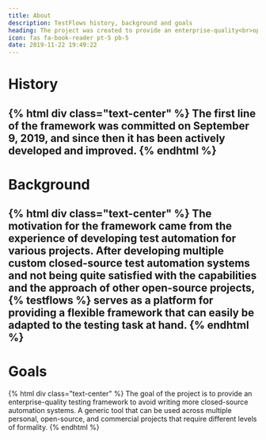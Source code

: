 ```yaml
---
title: About
description: TestFlows history, background and goals
heading: The project was created to provide an enterprise-quality<br>open-source test framework
icon: fas fa-book-reader pt-5 pb-5
date: 2019-11-22 19:49:22
---
```


# <div class="fas fa-2x fa-history text-success"></div>
# History

{% html div class="text-center" %}
The first line of the framework was committed on September 9, 2019, and since then it
has been actively developed and improved.
{% endhtml %}
---

# <div class="fas fa-2x fa-landmark text-success"></div>
# Background

{% html div class="text-center" %}
The motivation for the framework came from the experience of developing test automation for various projects.
After developing multiple custom closed-source test automation systems
and not being quite satisfied with the capabilities and the approach
of other open-source projects, {% testflows %} serves as a platform for providing
a flexible framework that can easily be adapted to the testing task at hand.
{% endhtml %}
---

# <div class="far fa-2x fa-compass text-success"></div>
# Goals

{% html div class="text-center" %}
The goal of the project is to provide an enterprise-quality testing framework
to avoid writing more closed-source automation
systems. A generic tool that can be used across multiple
personal, open-source, and commercial projects that require different
levels of formality.
{% endhtml %}
